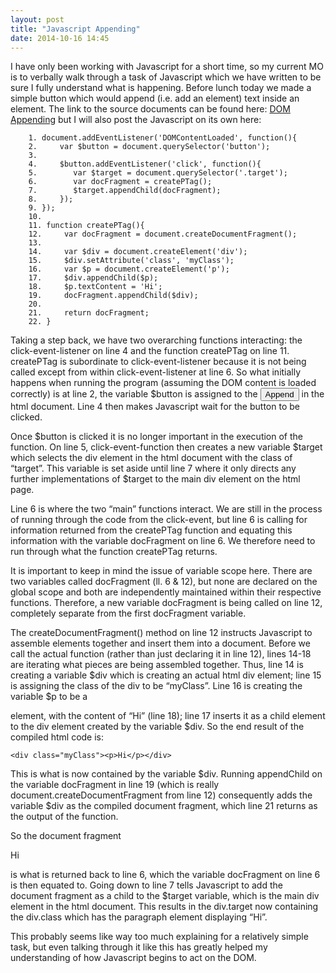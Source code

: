 ```yaml
---
layout: post
title: "Javascript Appending"
date: 2014-10-16 14:45
---
```


I have only been working with Javascript for a short time, so my current MO is to verbally walk through a task of Javascript which we have written to be sure I fully understand what is happening. Before lunch today we made a simple button which would append (i.e. add an element) text inside an element. The link to the source documents can be found here: [DOM Appending](https://github.com/sscotth/NSS-DomAppending) but I will also post the Javascript on its own here:


        1. document.addEventListener('DOMContentLoaded', function(){
        2.     var $button = document.querySelector('button');
        3. 
        4.     $button.addEventListener('click', function(){
        5. 	      var $target = document.querySelector('.target');
        6. 	      var docFragment = createPTag();
        7. 	      $target.appendChild(docFragment);
        8.     });
        9. });
        10. 
        11. function createPTag(){
        12.     var docFragment = document.createDocumentFragment();
        13. 
        14.     var $div = document.createElement('div');
        15.     $div.setAttribute('class', 'myClass');
        16.     var $p = document.createElement('p');
        17.     $div.appendChild($p);
        18.     $p.textContent = 'Hi';
        19.     docFragment.appendChild($div);
        20. 
        21.     return docFragment;
        22. }

Taking a step back, we have two overarching functions interacting: the click-event-listener on line 4 and the function createPTag on line 11. createPTag is subordinate to click-event-listener because it is not being called except from within click-event-listener at line 6. So what initially happens when running the program (assuming the DOM content is loaded correctly) is at line 2, the variable $button is assigned to the <button>Append</button> in the html document. Line 4 then makes Javascript wait for the button to be clicked. 

Once $button is clicked it is no longer important in the execution of the function. On line 5, click-event-function then creates a new variable $target which selects the div element in the html document with the class of &ldquo;target&rdquo;. This variable is set aside until line 7 where it only directs any further implementations of $target to the main div element on the html page.

Line 6 is where the two &ldquo;main&rdquo; functions interact. We are still in the process of running through the code from the click-event, but line 6 is calling for information returned from the createPTag function and equating this information with the variable docFragment on line 6. We therefore need to run through what the function createPTag returns.

It is important to keep in mind the issue of variable scope here. There are two variables called docFragment (ll. 6 &amp; 12), but none are declared on the global scope and both are independently maintained within their respective functions. Therefore, a new variable docFragment is being called on line 12, completely separate from the first docFragment variable. 

The createDocumentFragment() method on line 12 instructs Javascript to assemble elements together and insert them into a document. Before we call the actual function (rather than just declaring it in line 12), lines 14-18 are iterating what pieces are being assembled together. Thus, line 14 is creating a variable $div which is creating an actual html div element; line 15 is assigning the class of the div to be &ldquo;myClass&rdquo;. Line 16 is creating the variable $p to be a <p> element, with the content of &ldquo;Hi&rdquo; (line 18); line 17 inserts it as a child element to the div element created by the variable $div. So the end result of the compiled html code is:

	<div class="myClass"><p>Hi</p></div>

This is what is now contained by the variable $div. Running appendChild on the variable docFragment in line 19 (which is really document.createDocumentFragment from line 12) consequently adds the variable $div as the compiled document fragment, which line 21 returns as the output of the function. 

So the document fragment <div class="myClass"><p>Hi</p></div> is what is returned back to line 6, which the variable docFragment on line 6 is then equated to. Going down to line 7 tells Javascript to add the document fragment as a child to the $target variable, which is the main div element in the html document. This results in the div.target now containing the div.class which has the paragraph element displaying &ldquo;Hi&rdquo;.

This probably seems like way too much explaining for a relatively simple task, but even talking through it like this has greatly helped my understanding of how Javascript begins to act on the DOM.

